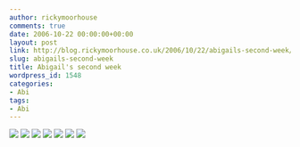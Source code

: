 ```yaml
---
author: rickymoorhouse
comments: true
date: 2006-10-22 00:00:00+00:00
layout: post
link: http://blog.rickymoorhouse.co.uk/2006/10/22/abigails-second-week/
slug: abigails-second-week
title: Abigail's second week
wordpress_id: 1548
categories:
- Abi
tags:
- Abi
---
```



![](http://samespirit.net/ricky/images/365/2006-10-15a.png)
![](http://samespirit.net/ricky/images/365/2006-10-15b.png)
![](http://samespirit.net/ricky/images/365/2006-10-15c.png)
![](http://samespirit.net/ricky/images/365/2006-10-15d.png)
![](http://samespirit.net/ricky/images/365/2006-10-15e.png)
![](http://samespirit.net/ricky/images/365/2006-10-15f.png)
![](http://samespirit.net/ricky/images/365/2006-10-15g.png)

